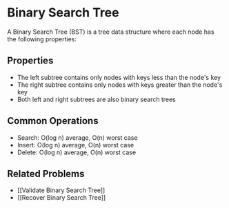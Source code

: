 # Binary Search Tree

A Binary Search Tree (BST) is a tree data structure where each node has the following properties:

## Properties
- The left subtree contains only nodes with keys less than the node's key
- The right subtree contains only nodes with keys greater than the node's key
- Both left and right subtrees are also binary search trees

## Common Operations
- Search: O(log n) average, O(n) worst case
- Insert: O(log n) average, O(n) worst case  
- Delete: O(log n) average, O(n) worst case

## Related Problems
- [[Validate Binary Search Tree]]
- [[Recover Binary Search Tree]]
